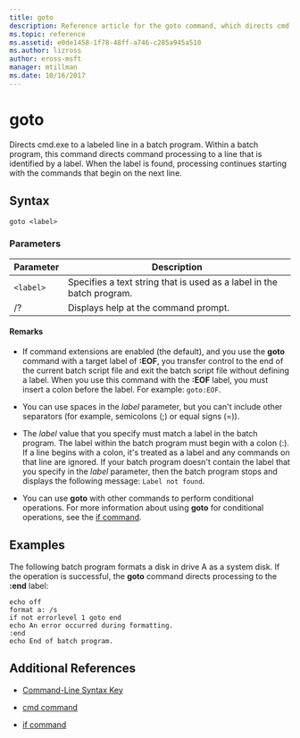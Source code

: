 ```yaml
---
title: goto
description: Reference article for the goto command, which directs cmd.exe to a labeled line in a batch program.
ms.topic: reference
ms.assetid: e0de1458-1f78-48ff-a746-c285a945a510
ms.author: lizross
author: eross-msft
manager: mtillman
ms.date: 10/16/2017
---
```


# goto

Directs cmd.exe to a labeled line in a batch program. Within a batch program, this command directs command processing to a line that is identified by a label. When the label is found, processing continues starting with the commands that begin on the next line.

## Syntax

```
goto <label>
```

### Parameters

| Parameter | Description |
| --------- | ----------- |
| `<label>` | Specifies a text string that is used as a label in the batch program. |
| /? | Displays help at the command prompt. |

#### Remarks

-  If command extensions are enabled (the default), and you use the **goto** command with a target label of **:EOF**, you transfer control to the end of the current batch script file and exit the batch script file without defining a label. When you use this command with the **:EOF** label, you must insert a colon before the label. For example: `goto:EOF`.

- You can use spaces in the *label* parameter, but you can't include other separators (for example, semicolons (;) or equal signs (=)).

- The *label* value that you specify must match a label in the batch program. The label within the batch program must begin with a colon (:). If a line begins with a colon, it's treated as a label and any commands on that line are ignored. If your batch program doesn't contain the label that you specify in the *label* parameter, then the batch program stops and displays the following message: `Label not found`.

- You can use **goto** with other commands to perform conditional operations. For more information about using **goto** for conditional operations, see the [if command](if.md).

## Examples

The following batch program formats a disk in drive A as a system disk. If the operation is successful, the **goto** command directs processing to the **:end** label:

```
echo off
format a: /s
if not errorlevel 1 goto end
echo An error occurred during formatting.
:end
echo End of batch program.
```

## Additional References

- [Command-Line Syntax Key](command-line-syntax-key.md)

- [cmd command](cmd.md)

- [if command](if.md)